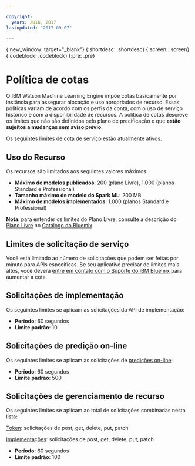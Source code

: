 ```yaml
---

copyright:
  years: 2016, 2017
lastupdated: "2017-09-07"

---
```


{:new_window: target="_blank"}
{:shortdesc: .shortdesc}
{:screen: .screen}
{:codeblock: .codeblock}
{:pre: .pre}

# Política de cotas

O IBM Watson Machine Learning Engine impõe cotas basicamente por instância para assegurar alocação e
uso apropriados de recurso. Essas políticas variam de acordo com os perfis da conta, com o uso de serviço
histórico e com a disponibilidade de recursos. A política de cotas descreve os limites que não são definidos
pelo plano de precificação e que **estão sujeitos a mudanças sem aviso prévio**. 

Os seguintes limites de cota de serviço estão atualmente ativos.

## Uso do Recurso

Os recursos são limitados aos seguintes valores máximos:

-  **Máximo de modelos publicados**: 200 (plano Livre), 1.000 (planos Standard
e Professional)
-  **Tamanho máximo de modelo do Spark ML**: 200 MB
-  **Máximo de modelos implementados**: 1.000 (planos Standard e Professional)

**Nota**: para entender os limites do Plano Livre, consulte a descrição do
[Plano Livre](https://console.bluemix.net/catalog/services/machine-learning) no
[Catálogo do Bluemix](https://console.bluemix.net/catalog/).

## Limites de solicitação de serviço

Você está limitado ao número de solicitações que podem ser feitas por minuto para APIs específicas. Se
seu aplicativo precisar de limites mais altos, você deverá [entre em contato
com o Suporte do IBM Bluemix](https://support.ng.bluemix.net/) para aumentar a cota.

## Solicitações de implementação

Os seguintes limites se aplicam às solicitações da API de implementação:

-  **Período**: 60 segundos
-  **Limite padrão**: 10

## Solicitações de predição on-line

Os seguintes limites se aplicam às solicitações de
[predições on-line](pm_service_api_spark_building.html):

-  **Período**: 60 segundos
-  **Limite padrão**: 500

## Solicitações de gerenciamento de recurso

Os seguintes limites se aplicam ao total de solicitações combinadas nesta lista:

[Token](https://watson-ml-api.mybluemix.net/#/Token): solicitações de post, get, delete,
put, patch

[Implementações](https://watson-ml-api.mybluemix.net/#/Deployments): solicitações
de post, get, delete, put, patch 

-  **Período**: 60 segundos
-  **Limite padrão**: 100
